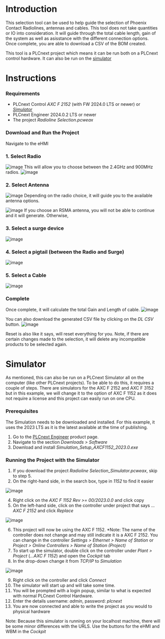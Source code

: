 # Introduction

This selection tool can be used to help guide the selection of Phoenix Contact Radiolines, antennas and cables. This tool does not take quantities or IO into consideration. It will guide through the total cable length, gain of the system as well as asisstance with the different connection options. Once complete, you are able to download a CSV of the BOM created.

This tool is a PLCnext project which means it can be run both on a PLCnext control hardware. It can also be run on the [simulator](#simulator)

# Instructions

### Requirements
- PLCnext Control *AXC F 2152* (with FW 2024.0 LTS or newer) or [*Simulator*](#simulator)
- PLCnext Engineer 2024.0.2 LTS or newer
- The project *Radioline Selection.pcweax*

### Download and Run the Project

Navigate to the eHMI

### 1. Select Radio

![image](https://github.com/declan-pxc/PLCnext-Examples/assets/143350935/7aeed01d-63d9-4281-b894-8a997cf84ec1)
This will allow you to choose between the 2.4GHz and 900MHz radios.
![image](https://github.com/declan-pxc/PLCnext-Examples/assets/143350935/ca646d42-663e-40f6-94f7-8047c2d23796)

### 2. Select Antenna

![image](https://github.com/declan-pxc/PLCnext-Examples/assets/143350935/5e4481af-15bf-4b23-ac21-e6591fc16486)
Depending on the radio choice, it will guide you to the available antenna options.

![image](https://github.com/declan-pxc/PLCnext-Examples/assets/143350935/1afd8dd8-4161-4086-8aac-74385cb06e0f)
If you choose an RSMA antenna, you will not be able to continue and it will generate. Otherwise,

### 3. Select a surge device

![image](https://github.com/declan-pxc/PLCnext-Examples/assets/143350935/5d86c40e-57f2-4337-9b16-71ef3389c9ee)

### 4. Select a pigtail (between the Radio and Surge)

![image](https://github.com/declan-pxc/PLCnext-Examples/assets/143350935/8b55815e-7a5d-40bc-90bf-e83da5054f94)

### 5. Select a Cable

![image](https://github.com/declan-pxc/PLCnext-Examples/assets/143350935/02bafc5b-81ad-4c41-b2a9-a73ed64740c5)

### Complete

Once complete, it will calculate the total Gain and Length of cable.
![image](https://github.com/declan-pxc/PLCnext-Examples/assets/143350935/d749a934-665d-49ad-8f29-35c096e254c2)

You can also download the generated CSV file by clicking on the *DL CSV* button.
![image](https://github.com/declan-pxc/PLCnext-Examples/assets/143350935/1350afab-79cc-494c-9163-28b577a5e96a)

Reset is also like it says, will reset everything for you. Note, if there are certain changes made to the selection, it will delete any incompatible products to be selected again.

# Simulator

As mentioned, this can also be run on a PLCnext Simulator all on the computer (like other PLCnext projects). To be able to do this, it requires a couple of steps.
There are simulators for the AXC F 2152 and AXC F 3152 but in this example, we will change it to the option of AXC F 1152 as it does not require a license and this project can easily run on one CPU.

### Prerequisites

The Simulation needs to be downloaded and installed. For this example, it uses the 2023 LTS as it is the latest available at the time of publishing.
1. Go to the [PLCnext Engineer](https://phoenixcontact.net/product/1046008) product page.
2. Navigate to the section *Downloads > Software*
3. Download and install *Simulation_Setup_AXCF1152_2023.0.exe*

### Running the Project with the Simulator

1. If you download the project *Radioline Selection_Simulator.pcweax*, skip to step 5.
2. On the right-hand side, in the search box, type in *1152* to find it easier
   
![image](https://github.com/declan-pxc/PLCnext-Examples/assets/143350935/677797c6-36ba-41ad-9f72-a2257ac002cb)

4. Right click on the *AXC F 1152 Rev >= 00/2023.0.0* and click copy
5. On the left-hand side, click on the controller under project that says *... AXC F 2152* and click *Replace*

![image](https://github.com/declan-pxc/PLCnext-Examples/assets/143350935/3fd5a804-aaeb-42ff-a070-6dcf9d7ecf70)

6. This project will now be using the AXC F 1152. *Note: The name of the controller does not change and may still indicate it is a AXC F 2152. You can change in the controller *Settings > Ethernet > Name of Station* or *Project > Online Controllers > Name of Station (Project)*
7. To start up the simulator, double click on the controller under *Plant > Project* (*...AXC F 1152*) and open the *Cockpit* tab
8. In the drop-down change it from *TCP/IP* to *Simulation*

![image](https://github.com/declan-pxc/PLCnext-Examples/assets/143350935/35f8d383-f4a2-479f-85a3-30dff080246d)

9. Right click on the controller and click *Connect*
10. The simulator will start up and will take some time.
11. You will be prompted with a login popup, similar to what is expected with normal PLCnext Control Hardware.
12. Enter the details username: *admin*, password: *plcnext*
13. You are now connected and able to write the project as you would to physical hardware

Note: Because this simulator is running on your localhost machine, there will be some minor differences with the URLS. Use the buttons for the eHMI and WBM in the *Cockpit*
